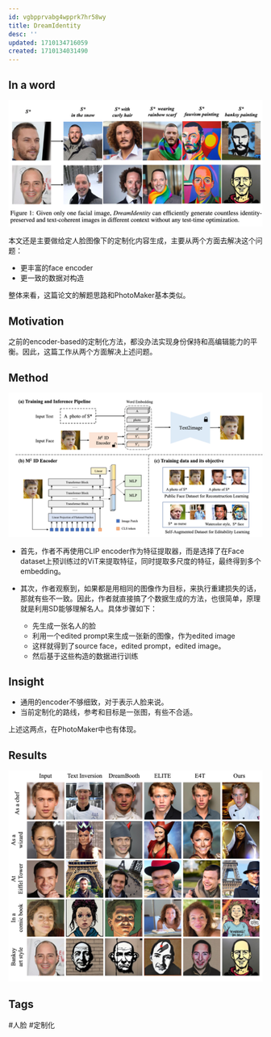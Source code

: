```yaml
---
id: vgbpprvabg4wpprk7hr58wy
title: DreamIdentity
desc: ''
updated: 1710134716059
created: 1710134031490
---
```


## In a word

![图 0](images/15dc832b2ec4f9ca5f697d41d2526b9646e0bfc23cf3e0c30346075a87dac172.png)  

本文还是主要做给定人脸图像下的定制化内容生成，主要从两个方面去解决这个问题：
* 更丰富的face encoder
* 更一致的数据对构造

整体来看，这篇论文的解题思路和PhotoMaker基本类似。


## Motivation

之前的encoder-based的定制化方法，都没办法实现身份保持和高编辑能力的平衡。因此，这篇工作从两个方面解决上述问题。



## Method

![图 1](images/6b76f131ecd85e3926446adbb0d16176674a9a5850b744de590fee6cf731ec81.png)  

* 首先，作者不再使用CLIP encoder作为特征提取器，而是选择了在Face dataset上预训练过的ViT来提取特征，同时提取多尺度的特征，最终得到多个embedding。

* 其次，作者观察到，如果都是用相同的图像作为目标，来执行重建损失的话，那就有些不一致。因此，作者就直接搞了个数据生成的方法，也很简单，原理就是利用SD能够理解名人。具体步骤如下：
  * 先生成一张名人的脸
  * 利用一个edited prompt来生成一张新的图像，作为edited image
  * 这样就得到了source face，edited prompt，edited image。
  * 然后基于这些构造的数据进行训练


## Insight

* 通用的encoder不够细致，对于表示人脸来说。
* 当前定制化的路线，参考和目标是一张图，有些不合适。

上述这两点，在PhotoMaker中也有体现。




## Results

![图 2](images/7d36ec77065b7c989592b97a68a1662547969c0fb2415616dc15849bab7045bc.png)  


## Tags

#人脸 #定制化 